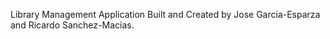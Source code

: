 Library Management Application
Built and Created by Jose Garcia-Esparza and Ricardo Sanchez-Macias.

